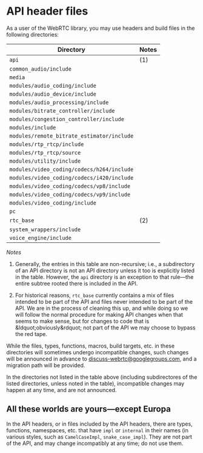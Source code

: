 # API header files

As a user of the WebRTC library, you may use headers and build files
in the following directories:

Directory                                  | Notes
-------------------------------------------|------
`api`                                      | (1)
`common_audio/include`                     |
`media`                                    |
`modules/audio_coding/include`             |
`modules/audio_device/include`             |
`modules/audio_processing/include`         |
`modules/bitrate_controller/include`       |
`modules/congestion_controller/include`    |
`modules/include`                          |
`modules/remote_bitrate_estimator/include` |
`modules/rtp_rtcp/include`                 |
`modules/rtp_rtcp/source`                  |
`modules/utility/include`                  |
`modules/video_coding/codecs/h264/include` |
`modules/video_coding/codecs/i420/include` |
`modules/video_coding/codecs/vp8/include`  |
`modules/video_coding/codecs/vp9/include`  |
`modules/video_coding/include`             |
`pc`                                       |
`rtc_base`                                 | (2)
`system_wrappers/include`                  |
`voice_engine/include`                     |

*Notes*

1. Generally, the entries in this table are non-recursive; i.e., a
   subdirectory of an API directory is not an API directory unless it
   too is explicitly listed in the table. However, the `api` directory
   is an exception to that rule&mdash;the entire subtree rooted there
   is included in the API.

2. For historical reasons, `rtc_base` currently contains a mix of
   files intended to be part of the API and files never intended to be
   part of the API. We are in the process of cleaning this up, and
   while doing so we will follow the normal procedure for making API
   changes when that seems to make sense, but for changes to code that
   is &ldquot;obviously&rdquot; not part of the API we may choose to
   bypass the red tape.

While the files, types, functions, macros, build targets, etc. in
these directories will sometimes undergo incompatible changes, such
changes will be announced in advance to
[discuss-webrtc@googlegroups.com][discuss-webrtc], and a migration
path will be provided.

[discuss-webrtc]: https://groups.google.com/forum/#!forum/discuss-webrtc

In the directories not listed in the table above (including
subdirectores of the listed directories, unless noted in the table),
incompatible changes may happen at any time, and are not announced.

## All these worlds are yours&mdash;except Europa

In the API headers, or in files included by the API headers, there are
types, functions, namespaces, etc. that have `impl` or `internal` in
their names (in various styles, such as `CamelCaseImpl`,
`snake_case_impl`). They are not part of the API, and may change
incompatibly at any time; do not use them.
